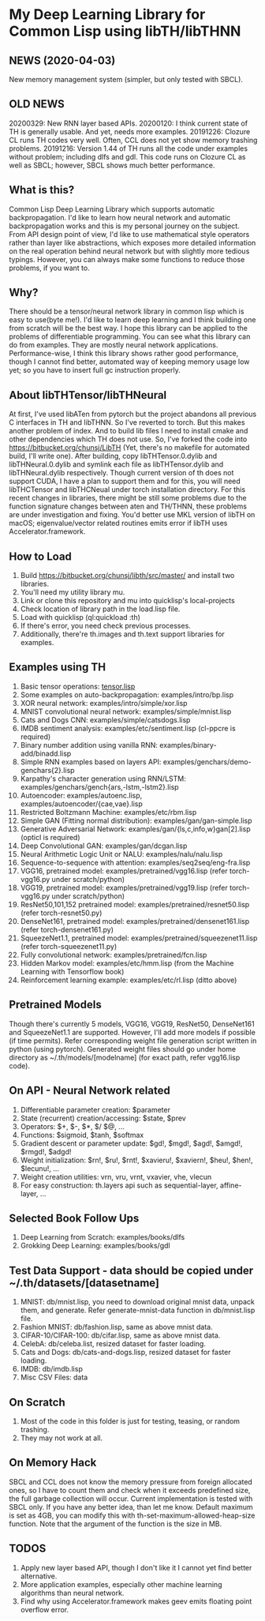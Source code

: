 # My Deep Learning Library for Common Lisp using libTH/libTHNN

## NEWS (2020-04-03)
  New memory management system (simpler, but only tested with SBCL).

## OLD NEWS
  20200329: New RNN layer based APIs.
  20200120: I think current state of TH is generally usable. And yet, needs more examples.
  20191226: Clozure CL runs TH codes very well. Often, CCL does not yet show memory trashing problems.
  20191216: Version 1.44 of TH runs all the code under examples without problem; including dlfs and gdl.
  This code runs on Clozure CL as well as SBCL; however, SBCL shows much better performance.

## What is this?
  Common Lisp Deep Learning Library which supports automatic backpropagation. I'd like to learn how
  neural network and automatic backpropagation works and this is my personal journey on the subject.
  From API design point of view, I'd like to use mathematical style operators rather than layer like
  abstractions, which exposes more detailed information on the real operation behind neural network
  but with slightly more tedious typings. However, you can always make some functions to reduce those
  problems, if you want to.

## Why?
  There should be a tensor/neural network library in common lisp which is easy to use(byte me!).
  I'd like to learn deep learning and I think building one from scratch will be the best way.
  I hope this library can be applied to the problems of differentiable programming. You can see
  what this library can do from examples. They are mostly neural network applications.
  Performance-wise, I think this library shows rather good performance, though I cannot find better,
  automated way of keeping memory usage low yet; so you have to insert full gc instruction properly.

## About libTHTensor/libTHNeural
  At first, I've used libATen from pytorch but the project abandons all previous C interfaces in TH
  and libTHNN. So I've reverted to torch. But this makes another problem of index. And to build lib
  files I need to install cmake and other dependencies which TH does not use. So, I've forked the
  code into https://bitbucket.org/chunsj/LibTH (Yet, there's no makefile for automated build, I'll
  write one). After building, copy libTHTensor.0.dylib and libTHNeural.0.dylib and symlink each file
  as libTHTensor.dylib and libTHNeural.dylib respectively.
  Though current version of th does not support CUDA, I have a plan to support them and for this, you
  will need libTHCTensor and libTHCNeual under torch installation directory.
  For this recent changes in libraries, there might be still some problems due to the function
  signature changes between aten and TH/THNN, these problems are under investigation and fixing.
  You'd better use MKL version of libTH on macOS; eigenvalue/vector related routines emits error
  if libTH uses Accelerator.framework.

## How to Load
  1. Build https://bitbucket.org/chunsj/libth/src/master/ and install two libraries.
  2. You'll need my utility library mu.
  3. Link or clone this repository and mu into quicklisp's local-projects
  4. Check location of library path in the load.lisp file.
  5. Load with quicklisp (ql:quickload :th)
  6. If there's error, you need check previous processes.
  7. Additionally, there're th.images and th.text support libraries for examples.

## Examples using TH
  1. Basic tensor operations: [tensor.lisp](examples/intro/tensor.lisp)
  2. Some examples on auto-backpropagation: examples/intro/bp.lisp
  3. XOR neural network: examples/intro/simple/xor.lisp
  4. MNIST convolutional neural network: examples/simple/mnist.lisp
  5. Cats and Dogs CNN: examples/simple/catsdogs.lisp
  6. IMDB sentiment analysis: examples/etc/sentiment.lisp (cl-ppcre is required)
  7. Binary number addition using vanilla RNN: examples/binary-add/binadd.lisp
  8. Simple RNN examples based on layers API: examples/genchars/demo-genchars{2}.lisp
  9. Karpathy's character generation using RNN/LSTM: examples/genchars/gench{ars,-lstm,-lstm2}.lisp
  10. Autoencoder: examples/autoenc.lisp, examples/autoencoder/{cae,vae}.lisp
  11. Restricted Boltzmann Machine: examples/etc/rbm.lisp
  12. Simple GAN (Fitting normal distribution): examples/gan/gan-simple.lisp
  13. Generative Adversarial Network: examples/gan/{ls,c,info,w}gan[2].lisp (opticl is required)
  14. Deep Convolutional GAN: examples/gan/dcgan.lisp
  15. Neural Arithmetic Logic Unit or NALU: examples/nalu/nalu.lisp
  16. Sequence-to-sequence with attention: examples/seq2seq/eng-fra.lisp
  17. VGG16, pretrained model: examples/pretrained/vgg16.lisp
                               (refer torch-vgg16.py under scratch/python)
  18. VGG19, pretrained model: examples/pretrained/vgg19.lisp
                               (refer torch-vgg16.py under scratch/python)
  19. ResNet50,101,152 pretrained model: examples/pretrained/resnet50.lisp (refer torch-resnet50.py)
  20. DenseNet161, pretrained model: examples/pretrained/densenet161.lisp (refer torch-densenet161.py)
  21. SqueezeNet1.1, pretrained model: examples/pretrained/squeezenet11.lisp
                                       (refer torch-squeezenet11.py)
  22. Fully convolutional network: examples/pretrained/fcn.lisp
  23. Hidden Markov model: examples/etc/hmm.lisp (from the Machine Learning with Tensorflow book)
  24. Reinforcement learning example: examples/etc/rl.lisp (ditto above)

## Pretrained Models
  Though there's currently 5 models, VGG16, VGG19, ResNet50, DenseNet161 and SqueezeNet1.1 are
  supported. However, I'll add more models if possible (if time permits). Refer corresponding
  weight file generation script written in python (using pytorch). Generated weight files should
  go under home directory as ~/.th/models/[modelname] (for exact path, refer vgg16.lisp code).

## On API - Neural Network related
  1. Differentiable parameter creation: $parameter
  2. State (recurrent) creation/accessing: $state, $prev
  3. Operators: $+, $-, $*, $/ $@, ...
  4. Functions: $sigmoid, $tanh, $softmax
  5. Gradient descent or parameter update: $gd!, $mgd!, $agd!, $amgd!, $rmgd!, $adgd!
  6. Weight initialization: $rn!, $ru!, $rnt!, $xavieru!, $xaviern!, $heu!, $hen!, $lecunu!, ...
  7. Weight creation utilities: vrn, vru, vrnt, vxavier, vhe, vlecun
  8. For easy construction: th.layers api such as sequential-layer, affine-layer, ...

## Selected Book Follow Ups
  1. Deep Learning from Scratch: examples/books/dlfs
  2. Grokking Deep Learning: examples/books/gdl

## Test Data Support - data should be copied under ~/.th/datasets/[datasetname]
  1. MNIST: db/mnist.lisp, you need to download original mnist data, unpack them, and generate.
            Refer generate-mnist-data function in db/mnist.lisp file.
  2. Fashion MNIST: db/fashion.lisp, same as above mnist data.
  3. CIFAR-10/CIFAR-100: db/cifar.lisp, same as above mnist data.
  4. CelebA: db/celeba.list, resized dataset for faster loading.
  5. Cats and Dogs: db/cats-and-dogs.lisp, resized dataset for faster loading.
  6. IMDB: db/imdb.lisp
  7. Misc CSV Files: data

## On Scratch
  1. Most of the code in this folder is just for testing, teasing, or random trashing.
  2. They may not work at all.

## On Memory Hack
  SBCL and CCL does not know the memory pressure from foreign allocated ones, so I have to count
  them and check when it exceeds predefined size, the full garbage collection will occur.
  Current implementation is tested with SBCL only. If you have any better idea, than let me know.
  Default maximum is set as 4GB, you can modify this with th-set-maximum-allowed-heap-size function.
  Note that the argument of the function is the size in MB.

## TODOS
  1. Apply new layer based API, though I don't like it I cannot yet find better alternative.
  2. More application examples, especially other machine learning algorithms than neural network.
  3. Find why using Accelerator.framework makes geev emits floating point overflow error.
